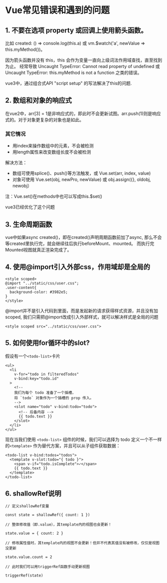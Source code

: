 ﻿# Vue常见错误和遇到的问题

## 1. 不要在选项 property 或回调上使用箭头函数。
比如 created: () => console.log(this.a) 或 vm.$watch('a', newValue => this.myMethod())。

因为箭头函数并没有 this，this 会作为变量一直向上级词法作用域查找，直至找到为止。
经常导致 Uncaught TypeError: Cannot read property of undefined 或 Uncaught TypeError: this.myMethod is not a function 之类的错误。

vue3中，通过组合式API "script setup" 的写法解决了this的问题.

## 2. 数组和对象的响应式
在vue2中，arr[3] = 1是非响应式的，即此时不会更新试图。arr.push(1)则是响应式的。对于对象更复杂的对象也是如此。
### 其它情况
- 用index来操作数组中的元素，不会被检测
- 用length属性来改变数组长度不会被检测

解决方法：
- 数组可使用splice()、push()等方法触发，或 Vue.set(arr, index, value)
- 对象可使用 Vue.set(obj, newPro, newValue) 或 obj.assign({}, oldobj, newobj）
  
注：Vue.set()在methods中也可以写成this.$set()

vue3已经优化了这个问题

## 3. 生命周期函数
vue中如果async created()，即在created()声明周期函数前加了async, 那么不会等created里执行完，就会继续往后执行beforeMount、mounted。
而执行完Mounted视图就真正渲染完成了。

## 4. 使用@import引入外部css，作用域却是全局的
```
<style scoped>
@import "../static/css/user.css";
.user-content{
  background-color: #3982e5;
}
</style>
```
@import并不是引入代码到<style></style>里面，而是发起新的请求获得样式资源，并且没有加scoped,
我们只需把@import改成<style src=""></style>引入外部样式，就可以解决样式是全局的问题
```
<style scoped src="../static/css/user.css">
```

## 5. 如何使用for循环中的slot?
假设有一个`<todo-list>`卡片
```
<ul>
  <li
    v-for="todo in filteredTodos"
    v-bind:key="todo.id"
  >
    <!--
    我们为每个 todo 准备了一个插槽，
    将 `todo` 对象作为一个插槽的 prop 传入。
    -->
    <slot name="todo" v-bind:todo="todo">
      <!-- 后备内容 -->
      {{ todo.text }}
    </slot>
  </li>
</ul>
```
现在当我们使用 `<todo-list>` 组件的时候，我们可以选择为 todo 定义一个不一样的`<template>` 作为替代方案，并且可以从子组件获取数据：
```
<todo-list v-bind:todos="todos">
  <template v-slot:todo="{ todo }">
    <span v-if="todo.isComplete">✓</span>
    {{ todo.text }}
  </template>
</todo-list>
```

## 6. shallowRef说明
```
// 定义shallowRef变量

const state = shallowRef({ count: 1 })

// 整体修改值（即.value），其template内的视图也会更新！

state.value = { count: 2 }

// 修改属性值时，其template内的视图不会更新！但并不代表其值没有被修改，仅仅是视图没更新

state.value.count = 2

// 此时我们可以用triggerRef函数手动更新视图

triggerRef(state)
```